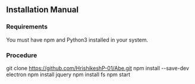 ## Installation Manual
### Requirements
You must have npm and Python3 installed in your system. <br />
### Procedure
git clone https://github.com/HrishikeshP-01/Abe.git
npm install --save-dev electron
npm install jquery
npm install fs
npm start
